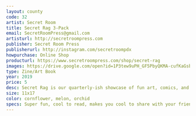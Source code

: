 ```yaml
---
layout: county 
code: 32
artist: Secret Room
title: Secret Rag 3-Pack
email: SecretRoomPress@gmail.com
artisturl: http://secretroompress.com
publisher: Secret Room Press
publisherurl: http://instagram.com/secretroompdx
howpurchase: Online Shop
producturl: https://www.secretroompress.com/shop/secret-rag
images: https://drive.google.com/open?id=1P3tew9uPH_GF5PbyQKMA-cufKaGsb6AF, https://drive.google.com/open?id=1W-96_LtZIeV5lfoHSOJONaVQGX37rIbN, https://drive.google.com/open?id=1AujzpkbVxPcLE3aD7El2ZAI2a60gYZ7W, https://drive.google.com/open?id=17PUrXjNaCoucr1OsgY__Fzzx87fvQK21
type: Zine/Art Book
year: 2019
price: 5
desc: Secret Rag is our quarterly-ish showcase of fun art, comics, and activities. Each issue is risograph printed on a sheet of colorful 11x17 paper at Secret Room H.Q. in Portland, Oregon.
size: 11x17
color: cornflower, melon, orchid
specs: Super fun, cool to read, makes you cool to share with your friends.
---
```


